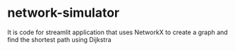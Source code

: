 # network-simulator

It is code for streamlit application that uses NetworkX to create a graph and find the shortest path using Dijkstra
